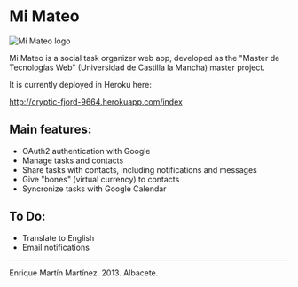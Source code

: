 Mi Mateo
========

![Mi Mateo logo](http://cryptic-fjord-9664.herokuapp.com/assets/logo.png "Mi Mateo")

Mi Mateo is a social task organizer web app, developed as the "Master de Tecnologías Web" (Universidad de Castilla la Mancha) master project.

It is currently deployed in Heroku here:

http://cryptic-fjord-9664.herokuapp.com/index



Main features:
--------------

- OAuth2 authentication with Google
- Manage tasks and contacts
- Share tasks with contacts, including notifications and messages
- Give "bones" (virtual currency) to contacts
- Syncronize tasks with Google Calendar

To Do:
------

- Translate to English
- Email notifications

- - -

Enrique Martín Martínez. 2013. Albacete.
